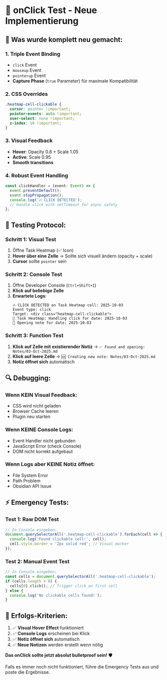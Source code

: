 # 🎯 onClick Test - Neue Implementierung

## 🚀 Was wurde komplett neu gemacht:

### 1. **Triple Event Binding**
- `click` Event
- `mouseup` Event  
- `pointerup` Event
- **Capture Phase** (`true` Parameter) für maximale Kompatibilität

### 2. **CSS Overrides**
```css
.heatmap-cell-clickable {
  cursor: pointer !important;
  pointer-events: auto !important;
  user-select: none !important;
  z-index: 10 !important;
}
```

### 3. **Visual Feedback**
- **Hover**: Opacity 0.8 + Scale 1.05
- **Active**: Scale 0.95
- **Smooth transitions**

### 4. **Robust Event Handling**
```typescript
const clickHandler = (event: Event) => {
  event.preventDefault();
  event.stopPropagation();
  console.log('🔥 CLICK DETECTED');
  // Handle click with setTimeout for async safety
};
```

## 🧪 **Testing Protocol:**

### Schritt 1: Visual Test
1. Öffne Task Heatmap (✅ Icon)
2. **Hover über eine Zelle** → Sollte sich visuell ändern (opacity + scale)
3. **Cursor** sollte `pointer` sein

### Schritt 2: Console Test
1. Öffne Developer Console (`Ctrl+Shift+I`)
2. **Klick auf beliebige Zelle**
3. **Erwartete Logs**:
   ```
   🔥 CLICK DETECTED on Task Heatmap cell: 2025-10-03
   Event type: click
   Target: <div class="heatmap-cell-clickable">
   🎯 Task Heatmap: Handling click for date: 2025-10-03
   📝 Opening note for date: 2025-10-03
   ```

### Schritt 3: Function Test
1. **Klick auf Zelle mit existierender Notiz** → `✅ Found and opening: Notes/03-Oct-2025.md`
2. **Klick auf leere Zelle** → `🆕 Creating new note: Notes/03-Oct-2025.md`
3. **Notiz öffnet sich** automatisch

## 🔍 **Debugging:**

### Wenn KEIN Visual Feedback:
- CSS wird nicht geladen
- Browser Cache leeren
- Plugin neu starten

### Wenn KEINE Console Logs:
- Event Handler nicht gebunden
- JavaScript Error (check Console)
- DOM nicht korrekt aufgebaut

### Wenn Logs aber KEINE Notiz öffnet:
- File System Error
- Path Problem
- Obsidian API Issue

## ⚡ **Emergency Tests:**

### Test 1: Raw DOM Test
```javascript
// In Console eingeben:
document.querySelectorAll('.heatmap-cell-clickable').forEach(cell => {
  console.log('Found clickable cell:', cell);
  cell.style.border = '2px solid red'; // Visual marker
});
```

### Test 2: Manual Event Test
```javascript
// In Console eingeben:
const cells = document.querySelectorAll('.heatmap-cell-clickable');
if (cells.length > 0) {
  cells[0].click(); // Trigger click on first cell
} else {
  console.log('No clickable cells found!');
}
```

## 🎉 **Erfolgs-Kriterien:**

1. ✅ **Visual Hover Effect** funktioniert
2. ✅ **Console Logs** erscheinen bei Klick  
3. ✅ **Notiz öffnet sich** automatisch
4. ✅ **Neue Notizen** werden erstellt wenn nötig

**Das onClick sollte jetzt absolut bulletproof sein!** 🛡️

Falls es immer noch nicht funktioniert, führe die Emergency Tests aus und poste die Ergebnisse.